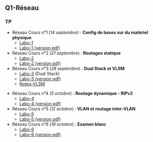 ## Q1-Réseau

### TP

- Réseau Cours n°1 (_14 septembre_) : **Config de bases sur du matériel physique**
  - [Labo-1](Labo-1.md)
  - [Labo-1 (version pdf)](pdf/Labo-1.pdf)
- Réseau Cours n°2 (_21 septembre_) : **Routages statique**
  - [Labo-2](Labo-2.md)
  - [Labo-2 (version pdf)](pdf/Labo-2.pdf)
- Réseau Cours n°3 (_28 septembre_) : **Dual Stack et VLSM**
  - [Labo-3](Labo-3.md) (Dual Stack)
  - [Labo-3 (version pdf)](pdf/Labo-3.pdf)
  - [Notes-VLSM](pdf/Vlsm.pdf)

* Réseau Cours n°4 (*5 octobre*) : **Routage dynamique - RIPv2**
  * [Labo-4](Labo-4.md)
  * [Labo-4 (version pdf)](pdf/Labo-4.pdf)
* Réseau Cours n°5 (*12 octobre*) : **VLAN et routage inter-VLAN**
  * [Labo-5](Labo-5.md)
  * [Labo-5 (version pdf)](pdf/Labo-5.pdf)
* Réseau Cours n°6 (*19 octobre*) : **Examen blanc**
  * [Labo-6](Labo-6.md)
  * [Labo-6 (version pdf)](pdf/Labo-6.pdf)

